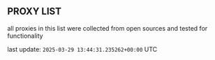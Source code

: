 ## PROXY LIST

all proxies in this list were collected from open sources and tested for functionality

last update: `2025-03-29 13:44:31.235262+00:00` UTC